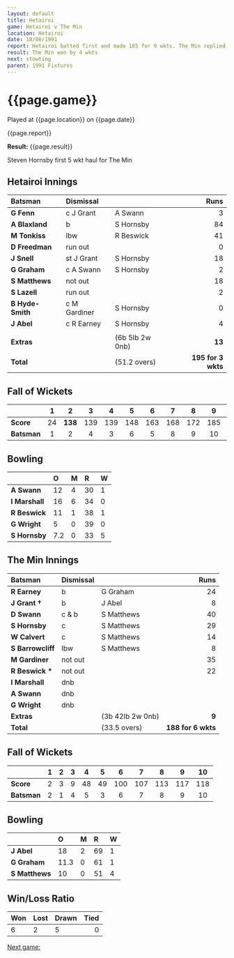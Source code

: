 ```yaml
---
layout: default
title: Hetairoi
game: Hetairoi v The Min
location: Hetairoi
date: 18/08/1991
report: Hetairoi batted first and made 185 for 9 wkts. The Min replied with 188 for 6 wkts
result: The Min won by 4 wkts
next: stowting
parent: 1991 Fixtures
---
```


# {{page.game}}

Played at {{page.location}} on {{page.date}}

{{page.report}}

**Result:** {{page.result}}

Steven Hornsby first 5 wkt haul for The Min

## Hetairoi Innings

| Batsman | Dismissal |  | Runs |
|:---|:---|---|---:|
| **G Fenn** | c J Grant | A Swann | 3 | 
| **A Blaxland** | b | S Hornsby | 84 | 
| **M Tonkiss** | lbw | R Beswick | 41 | 
| **D Freedman** | run out |  | 0 | 
| **J Snell** | st J Grant | S Hornsby | 18 | 
| **G Graham** | c A Swann | S Hornsby | 2 |
| **S Matthews** | not out |  | 18 | 
| **S Lazell** | run out |  | 2 |
| **B Hyde-Smith** | c M Gardiner | S Hornsby | 0 | 
| **J Abel** | c R Earney | S Hornsby | 4 | 
|  |  |  |  |
| **Extras** | | (6b 5lb 2w 0nb) | **13** | 
| **Total** | | (51.2 overs) | ****195 for 3 wkts**** | 

## Fall of Wickets

| | 1 | 2 | 3 | 4 | 5 | 6 | 7 | 8 | 9 | 10 |
|---|:---:|:---:|:---:|:---:|:---:|:---:|:---:|:---:|:---:|:---:|
| **Score** | 24 | **138** | 139 | 139 | 148 | 163 | 168 | 172 | 185 |  |
| **Batsman** | 1 | 2 | 4 | 3 | 6 | 5 | 8 | 9 | 10 |  |

## Bowling

| | O | M | R | W |
|---|:---|:---|:---|:---|
| **A Swann** | 12 | 4 | 30 | 1 | 
| **I Marshall** | 16 | 6 | 34 | 0 | 
| **R Beswick** | 11 | 1 | 38 | 1 | 
| **G Wright** | 5 | 0 | 39 | 0 | 
| **S Hornsby** | 7.2 | 0 | 33 | 5 |

## The Min Innings

| Batsman | Dismissal |  | Runs |
|:---|:---|---|---:|
| **R Earney** | b | G Graham | 24 | 
| **J Grant &#8224;** | b | J Abel | 8 | 
| **D Swann** | c & b | S Matthews | 40 | 
| **S Hornsby** | c | S Matthews | 29 | 
| **W Calvert** | c | S Matthews | 14 | 
| **S Barrowcliff** | lbw | S Matthews | 8 | 
| **M Gardiner** | not out |  | 35 | 
| **R Beswick &#42;** | not out |  | 22 | 
| **I Marshall** | dnb |  |  |
| **A Swann** | dnb |  |  | 
| **G Wright** | dnb |  |  | 
| **Extras** | | (3b 42lb 2w 0nb) | **9** | 
| **Total** | | (33.5 overs) | ****188 for 6 wkts**** | 

## Fall of Wickets

| | 1 | 2 | 3 | 4 | 5 | 6 | 7 | 8 | 9 | 10 |
|---|:---:|:---:|:---:|:---:|:---:|:---:|:---:|:---:|:---:|:---:|
| **Score** | 2 | 3 | 9 | 48 | 49 | 100 | 107 | 113 | 117 | 118 | 
| **Batsman** | 2 | 1 | 4 | 5 | 3 | 6 | 7 | 8 | 9 | 10 | 

## Bowling

| | O | M | R | W |
|---|:---|:---|:---|:---|
| **J Abel** | 18 | 2 | 69 | 1 | 
| **G Graham** | 11.3 | 0 | 61 | 1 | 
| **S Matthews** | 10 | 0 | 51 | 4 | 

## Win/Loss Ratio

| Won | Lost | Drawn | Tied |
|:---|:---|:---|---:|
| 6 | 2 | 5 | 0 |

[Next game:]({{page.next}})